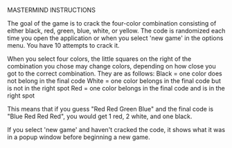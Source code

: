 MASTERMIND INSTRUCTIONS

The goal of the game is to crack the four-color combination consisting of either black, red, green, blue, white, or yellow. The code is
randomized each time you open the application or when you select 'new game' in the options menu. You have 10 attempts to crack it.

When you select four colors, the little squares on the right of the combination you chose may change colors, depending on how close you
got to the correct combination. They are as follows:
    Black = one color does not belong in the final code
    White = one color belongs in the final code but is not in the right spot
    Red = one color belongs in the final code and is in the right spot

This means that if you guess "Red Red Green Blue" and the final code is "Blue Red Red Red", you would get 1 red, 2 white, and one black.

If you select 'new game' and haven't cracked the code, it shows what it was in a popup window before beginning a new game.
